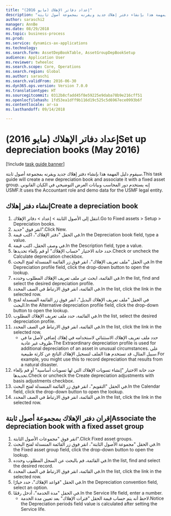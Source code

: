 ```yaml
--- 
title: "إعداد دفاتر الإهلاك (مايو 2016)"
description: "سيقوم دليل المهمة هذا بإنشاء دفتر إهلاك جديد ويقرنه بمجموعة أصول ثابتة."
author: saraschi2
manager: AnnBe
ms.date: 08/29/2018
ms.topic: business-process
ms.prod: 
ms.service: dynamics-ax-applications
ms.technology: 
ms.search.form: AssetDepBookTable, AssetGroupDepBookSetup
audience: Application User
ms.reviewer: twheeloc
ms.search.scope: Core, Operations
ms.search.region: Global
ms.author: saraschi
ms.search.validFrom: 2016-06-30
ms.dyn365.ops.version: Version 7.0.0
ms.translationtype: HT
ms.sourcegitcommit: 0312b8cfadd45f8e59225e9daba78b9e216cff51
ms.openlocfilehash: 1fd53ea1dff9b116d19c525c5d6967ece0993b6f
ms.contentlocale: ar-sa
ms.lasthandoff: 09/14/2018

---
```

# <a name="set-up-depreciation-books-may-2016"></a><span data-ttu-id="806ec-103">إعداد دفاتر الإهلاك (مايو 2016)</span><span class="sxs-lookup"><span data-stu-id="806ec-103">Set up depreciation books (May 2016)</span></span>

[!include [task guide banner](../../includes/task-guide-banner.md)]

<span data-ttu-id="806ec-104">سيقوم دليل المهمة هذا بإنشاء دفتر إهلاك جديد ويقرنه بمجموعة أصول ثابتة.</span><span class="sxs-lookup"><span data-stu-id="806ec-104">This task guide will create a new depreciation book and associate it with a fixed asset group.</span></span>  <span data-ttu-id="806ec-105">إنه يستخدم دور المحاسب وبيانات العرض التوضيحي في الكيان القانوني USMF.</span><span class="sxs-lookup"><span data-stu-id="806ec-105">It uses the Accountant role and demo data for the USMF legal entity.</span></span>


## <a name="create-a-depreciation-book"></a><span data-ttu-id="806ec-106">إنشاء دفتر إهلاك</span><span class="sxs-lookup"><span data-stu-id="806ec-106">Create a depreciation book</span></span>
1. <span data-ttu-id="806ec-107">انتقل إلى الأصول الثابتة > إعداد > دفاتر الإهلاك.</span><span class="sxs-lookup"><span data-stu-id="806ec-107">Go to Fixed assets > Setup > Depreciation books.</span></span>
2. <span data-ttu-id="806ec-108">انقر فوق "جديد".</span><span class="sxs-lookup"><span data-stu-id="806ec-108">Click New.</span></span>
3. <span data-ttu-id="806ec-109">في الحقل "دفتر الإهلاك"، اكتب قيمة.</span><span class="sxs-lookup"><span data-stu-id="806ec-109">In the Depreciation book field, type a value.</span></span>
4. <span data-ttu-id="806ec-110">في وصف الحقل، اكتب قيمة.</span><span class="sxs-lookup"><span data-stu-id="806ec-110">In the Description field, type a value.</span></span>
5. <span data-ttu-id="806ec-111">حدد خانة الاختيار "حساب الإهلاك‬" أو قم بإلغاء تحديدها.</span><span class="sxs-lookup"><span data-stu-id="806ec-111">Check or uncheck the Calculate depreciation checkbox.</span></span>
6. <span data-ttu-id="806ec-112">في الحقل "ملف تعريف الإهلاك"، انقر فوق زر القائمة المنسدلة لفتح البحث.</span><span class="sxs-lookup"><span data-stu-id="806ec-112">In the Depreciation profile field, click the drop-down button to open the lookup.</span></span>
7. <span data-ttu-id="806ec-113">في القائمة، ابحث عن ملف تعريف الإهلاك المطلوب وحدده.</span><span class="sxs-lookup"><span data-stu-id="806ec-113">In the list, find and select the desired depreciation profile.</span></span>
8. <span data-ttu-id="806ec-114">في القائمة، انقر فوق الارتباط في الصف المحدد.</span><span class="sxs-lookup"><span data-stu-id="806ec-114">In the list, click the link in the selected row.</span></span>
9. <span data-ttu-id="806ec-115">في الحقل "ملف تعريف الإهلاك البديل"، انقر فوق زر القائمة المنسدلة لفتح البحث.</span><span class="sxs-lookup"><span data-stu-id="806ec-115">In the Alternative depreciation profile field, click the drop-down button to open the lookup.</span></span>
10. <span data-ttu-id="806ec-116">في القائمة، حدد ملف تعريف الإهلاك المطلوب.</span><span class="sxs-lookup"><span data-stu-id="806ec-116">In the list, select the desired depreciation profile.</span></span>
11. <span data-ttu-id="806ec-117">في القائمة، انقر فوق الارتباط في الصف المحدد.</span><span class="sxs-lookup"><span data-stu-id="806ec-117">In the list, click the link in the selected row.</span></span>
    * <span data-ttu-id="806ec-118">حدد ملف تعريف الإهلاك الاستثنائي‬ لاستخدامه في إهلاك إضافي لأصل ما في ظروف غير عادية.</span><span class="sxs-lookup"><span data-stu-id="806ec-118">The Extraordinary depreciation profile is used for additional depreciation of an asset in unusual circumstances.</span></span> <span data-ttu-id="806ec-119">على سبيل المثال، قد تستخدم هذا الملف لتسجيل الإهلاك الناتج عن كارثة طبيعية.</span><span class="sxs-lookup"><span data-stu-id="806ec-119">For example, you might use this to record depreciation that results from a natural disaster.</span></span>  
12. <span data-ttu-id="806ec-120">حدد خانة الاختيار "إنشاء تسويات الإهلاك التي لها تسويات أساسية‬" أو قم بإلغاء تحديدها.</span><span class="sxs-lookup"><span data-stu-id="806ec-120">Check or uncheck the Create depreciation adjustments with basis adjustments checkbox.</span></span>
13. <span data-ttu-id="806ec-121">في الحقل "التقويم"، انقر فوق زر القائمة المنسدلة لفتح البحث.</span><span class="sxs-lookup"><span data-stu-id="806ec-121">In the Calendar field, click the drop-down button to open the lookup.</span></span>
14. <span data-ttu-id="806ec-122">في القائمة، انقر فوق الارتباط في الصف المحدد.</span><span class="sxs-lookup"><span data-stu-id="806ec-122">In the list, click the link in the selected row.</span></span>

## <a name="associate-the-depreciation-book-with-a-fixed-asset-group"></a><span data-ttu-id="806ec-123">إقران دفتر الإهلاك بمجموعة أصول ثابتة</span><span class="sxs-lookup"><span data-stu-id="806ec-123">Associate the depreciation book with a fixed asset group</span></span>
1. <span data-ttu-id="806ec-124">انقر فوق "مجموعات الأصول الثابتة".</span><span class="sxs-lookup"><span data-stu-id="806ec-124">Click Fixed asset groups.</span></span>
2. <span data-ttu-id="806ec-125">في الحقل "مجموعة الأصول الثابتة‬"، انقر فوق زر القائمة المنسدلة لفتح البحث.</span><span class="sxs-lookup"><span data-stu-id="806ec-125">In the Fixed asset group field, click the drop-down button to open the lookup.</span></span>
3. <span data-ttu-id="806ec-126">في القائمة، قم بالبحث عن السجل المطلوب وحدده.</span><span class="sxs-lookup"><span data-stu-id="806ec-126">In the list, find and select the desired record.</span></span>
4. <span data-ttu-id="806ec-127">في القائمة، انقر فوق الارتباط في الصف المحدد.</span><span class="sxs-lookup"><span data-stu-id="806ec-127">In the list, click the link in the selected row.</span></span>
5. <span data-ttu-id="806ec-128">في الحقل "قواعد الإهلاك‬‬"، حدد خيارًا.</span><span class="sxs-lookup"><span data-stu-id="806ec-128">In the Depreciation convention field, select an option.</span></span>
6. <span data-ttu-id="806ec-129">في الحقل "مدة الخدمة‬"، أدخل رقمًا.</span><span class="sxs-lookup"><span data-stu-id="806ec-129">In the Service life field, enter a number.</span></span>
    * <span data-ttu-id="806ec-130">لاحظ أنه يتم حساب قيمة الحقل "فترات الإهلاك" بعد تعيين مدة الخدمة.</span><span class="sxs-lookup"><span data-stu-id="806ec-130">Notice the Depreciation periods field value is calculated after setting the Service life.</span></span>  


